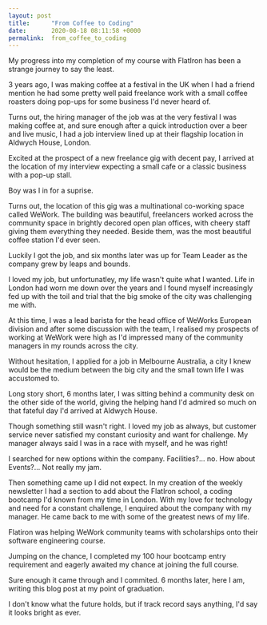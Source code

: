 ```yaml
---
layout: post
title:      "From Coffee to Coding"
date:       2020-08-18 08:11:58 +0000
permalink:  from_coffee_to_coding
---
```



My progress into my completion of my course with FlatIron has been a strange journey to say the least.

3 years ago, I was making coffee at a festival in the UK when I had a friend mention he had some pretty well paid freelance work with a small coffee roasters doing pop-ups for some business I'd never heard of.

Turns out, the hiring manager of the job was at the very festival I was making coffee at, and sure enough after a quick introduction over a beer and live music, I had a job interview lined up at their flagship location in Aldwych House, London.

Excited at the prospect of a new freelance gig with decent pay, I arrived at the location of my interview expecting a small cafe or a classic business with a pop-up stall.

Boy was I in for a suprise.

Turns out, the location of this gig was a multinational co-working space called WeWork. The building was beautiful, freelancers worked across the community space in brightly decored open plan offices, with cheery staff giving them everything they needed. Beside them, was the most beautiful coffee station I'd ever seen.

Luckily I got the job, and six months later was up for Team Leader as the company grew by leaps and bounds.

I loved my job, but unfortunatley, my life wasn't quite what I wanted. Life in London had worn me down over the years and I found myself increasingly fed up with the toil and trial that the big smoke of the city was challenging me with.

At this time, I was a lead barista for the head office of WeWorks European division and after some discussion with the team, I realised my prospects of working at WeWork were high as I'd impressed many of the community managers in my rounds across the city.

Without hesitation, I applied for a job in Melbourne Australia, a city I knew would be the medium between the big city and the small town life I was accustomed to.

Long story short, 6 months later, I was sitting behind a community desk on the other side of the world, giving the helping hand I'd admired so much on that fateful day I'd arrived at Aldwych House.

Though something still wasn't right. I loved my job as always, but customer service never satisfied my constant curiosity and want for challenge. My manager always said I was in a race with myself, and he was right!

I searched for new options within the company. Facilities?... no. How about Events?... Not really my jam.

Then something came up I did not expect. In my creation of the weekly newsletter I had a section to add about the FlatIron school, a coding bootcamp I'd known from my time in London. With my love for technology and need for a constant challenge, I enquired about the company with my manager. He came back to me with some of the greatest news of my life.

Flatiron was helping WeWork community teams with scholarships onto their software engineering course.

Jumping on the chance, I completed my 100 hour bootcamp entry requirement and eagerly awaited my chance at joining the full course. 

Sure enough it came through and I commited. 6 months later, here I am, writing this blog post at my point of graduation.

I don't know what the future holds, but if track record says anything, I'd say it looks bright as ever.
